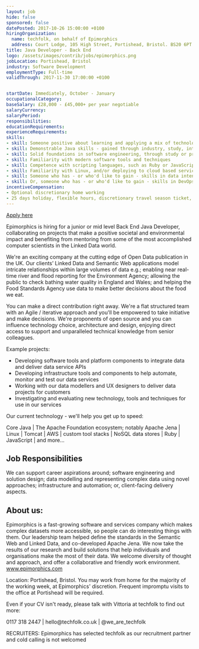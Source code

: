 ```yaml
---
layout: job
hide: false
sponsored: false
datePosted: 2017-10-26 15:00:00 +0100
hiringOrganization:
  name: techfolk, on behalf of Epimorphics
  address: Court Lodge, 105 High Street, Portishead, Bristol. BS20 6PT
title: Java Developer - Back End
logo: /assets/images/contrib/jobs/epimorphics.png
jobLocation: Portishead, Bristol
industry: Software Development
employmentType: Full-time
validThrough: 2017-11-30 17:00:00 +0100


startDate: Immediately, October - January
occupationalCategory:
baseSalary: £28,000 - £45,000+ per year negotiable
salaryCurrency:
salaryPeriod:
responsibilities:
educationRequirements:
experienceRequirements:
skills:
- skill: Someone positive about learning and applying a mix of technologies
- skill: Demonstrable Java skills - gained through industry, study, internship or own projects
- skill: Solid foundations in software engineering, through study or practice
- skill: Familiarity with modern software tools and techniques
- skill: Competence with scripting languages, such as Ruby or JavaScript
- skill: Familiarity with Linux, and/or deploying to cloud based services, such as AWS
- skill: Someone who has - or who'd like to gain - skills in data intensive projects, especially if includes use of Linked Data or Big Data technologies
- skill: Or, someone who has - or who'd like to gain - skills in DevOps – not just the coding of software, but the art and craft of deploying, scaling and supporting software-based infrastructure services
incentiveCompensation:
- Optional discretionary home working
- 25 days holiday, flexible hours, discretionary travel season ticket, pension, workstation and OS of your choice, training courses, budget for books, time to attend conferences, contribute to open source, good coffee and teas, staff kitchen, indoor bike storage, free parking
---
```



<a class="btn btn--dark" href="http://techfolk.co.uk/current-jobs/java-developer-back-end-bristol-tl226">
    Apply here
</a>

Epimorphics is hiring for a junior or mid level Back End Java Developer, collaborating on projects that make a positive societal and environmental impact and benefiting from mentoring from some of the most accomplished computer scientists in the Linked Data world.

We're an exciting company at the cutting edge of Open Data publication in the UK. Our clients’ Linked Data and Semantic Web applications model intricate relationships within large volumes of data e.g.; enabling near real-time river and flood reporting for the Environment Agency; allowing the public to check bathing water quality in England and Wales; and helping the Food Standards Agency use data to make better decisions about the food we eat.

You can make a direct contribution right away. We're a flat structured team with an Agile / iterative approach and you'll be empowered to take initiative and make decisions. We're proponents of open source and you can influence technology choice, architecture and design, enjoying direct access to support and unparalleled technical knowledge from senior colleagues.

Example projects:

- Developing software tools and platform components to integrate data and deliver data service APIs
- Developing infrastructure tools and components to help automate, monitor and test our data services
- Working with our data modellers and UX designers to deliver data projects for customers
- Investigating and evaluating new technology, tools and techniques for use in our services

Our current technology - we'll help you get up to speed:

<p>Core Java | The Apache Foundation ecosystem; notably Apache Jena | Linux | Tomcat | AWS | custom tool stacks | NoSQL data stores | Ruby |  JavaScript | and more…</p>

## Job Responsibilities

We can support career aspirations around; software engineering and solution design; data modelling and representing complex data using novel approaches; infrastructure and automation; or, client-facing delivery aspects.

## About us:

Epimorphics is a fast-growing software and services company which makes complex datasets more accessible, so people can do interesting things with them. Our leadership team helped define the standards in the Semantic Web and Linked Data, and co-developed Apache Jena. We now take the results of our research and build solutions that help individuals and organisations make the most of their data. We welcome diversity of thought and approach, and offer a collaborative and friendly work environment. www.epimorphics.com

Location: Portishead, Bristol. You may work from home for the majority of the working week, at Epimorphics' discretion. Frequent impromptu visits to the office at Portishead will be required.

Even if your CV isn't ready, please talk with Vittoria at techfolk to find out more:

<p>0117 318 2447 | hello@techfolk.co.uk | @we_are_techfolk</p>

RECRUITERS: Epimorphics has selected techfolk as our recruitment partner and cold calling is not welcomed
